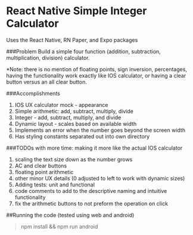 
# React Native Simple Integer Calculator

Uses the React Native, RN Paper, and Expo packages 

###Problem
Build a simple four function (addition, subtraction, multiplication,
division) calculator.

*Note: there is no mention of floating points, sign inversion, percentages,
having the functionality work exactly like IOS calculator, or having a 
clear button versus an all clear button.

###Accomplishments
1) IOS UX calculator mock - appearance
2) Simple arithmetic: add, subtract, multiply, divide
3) Integer - add, subtract, multiply, and divide 
4) Dynamic layout - scales based on available width
5) Implements an error when the number goes beyond the screen width
6) Has styling constants separated out into own directory

###TODOs with more time: making it more like the actual IOS calculator
1) scaling the text size down as the number grows
2) AC and clear buttons
3) floating point arithmetic
4) other minor UX details (0 adjusted to left to work with dynamic sizes)
5) Adding tests: unit and functional
6) code comments to add to the descriptive naming and intuitive functionality
7) fix the arithmetic buttons to not preform the operation on click

##Running the code (tested using web and android)
> npm install && 
> npm run android



